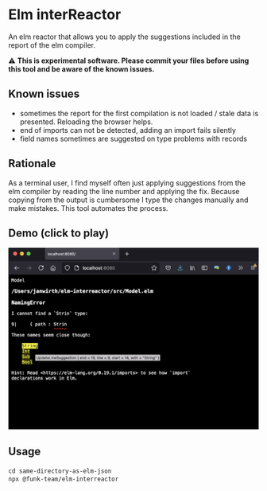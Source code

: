 # Elm interReactor
An elm reactor that allows you to apply the suggestions included in the report of the elm compiler.

:warning: **This is experimental software. Please commit your files before using this tool and be aware of the known issues.**

## Known issues
- sometimes the report for the first compilation is not loaded / stale data is presented. Reloading the browser helps.
- end of imports can not be detected, adding an import fails silently
- field names sometimes are suggested on type problems with records

## Rationale
As a terminal user, I find myself often just applying suggestions from the elm compiler by reading the line number and applying the fix.
Because copying from the output is cumbersome I type the changes manually and make mistakes.
This tool automates the process.

## Demo (click to play)
[![screenshot of interReactor](interreactor-screenshot.png)](https://user-images.githubusercontent.com/7485959/120943953-f0a71380-c729-11eb-8db8-e270953bfb0b.mp4)
## Usage
```
cd same-directory-as-elm-json
npx @funk-team/elm-interreactor
```
